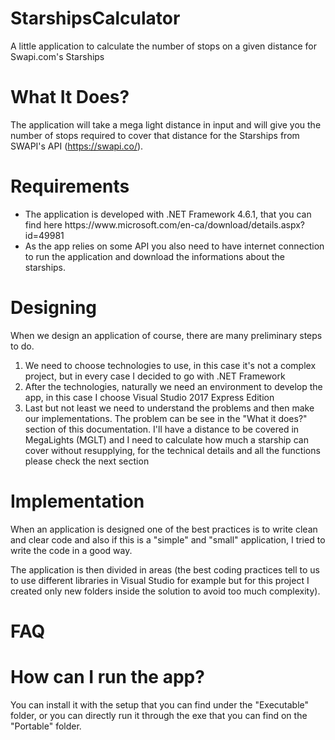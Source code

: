 # StarshipsCalculator
A little application to calculate the number of stops on a given distance for Swapi.com's Starships

# What It Does?
The application will take a mega light distance in input and will give you the number of stops required to cover that distance for the Starships from SWAPI's API (https://swapi.co/).

# Requirements
<ul>
  <li>The application is developed with .NET Framework 4.6.1, that you  can find here https://www.microsoft.com/en-ca/download/details.aspx?id=49981</li>
  <li> As the app relies on some API you also need to have internet connection to run the application and download the informations about the starships. </li>
  </ul>

# Designing
When we design an application of course, there are many preliminary steps to do.
<ol type="1">
  <li>We need to choose technologies to use, in this case it's not a complex project, but in every case I decided to go with .NET Framework</li>
  <li> After the technologies, naturally we need an environment to develop the app, in this case I choose Visual Studio 2017 Express Edition</li>
  <li>Last but not least we need to understand the problems and then make our implementations. The problem can be see in the "What it does?" section of this documentation.
  I'll have a distance to be covered in MegaLights (MGLT) and I need to calculate how much a starship can cover without resupplying, for the technical details and all the functions please check the next section</li>
</ol>

# Implementation
When an application is designed one of the best practices is to write clean and clear code and also if this is a "simple" and "small" application, I tried to write the code in a good way.

The application is then divided in areas (the best coding practices tell to us to use different libraries in Visual Studio for example but for this project I created only new folders inside the solution to avoid too much complexity).

# FAQ
# How can I run the app?
You can install it with the setup that you can find under the "Executable" folder, or you can directly run it through the exe that you can find on the "Portable" folder.
